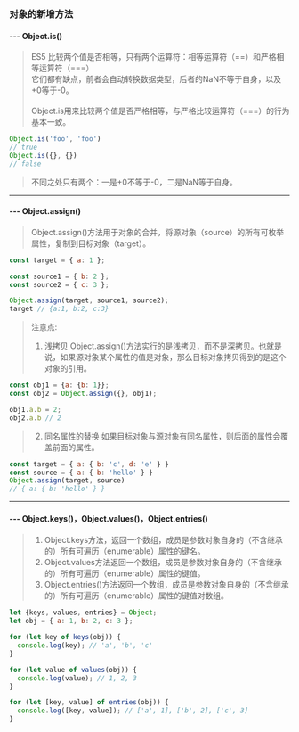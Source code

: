 ### 对象的新增方法
#### --- Object.is()
> ES5 比较两个值是否相等，只有两个运算符：相等运算符（==）和严格相等运算符（===）\
> 它们都有缺点，前者会自动转换数据类型，后者的NaN不等于自身，以及+0等于-0。\
> \
> Object.is用来比较两个值是否严格相等，与严格比较运算符（===）的行为基本一致。
```javascript
Object.is('foo', 'foo')
// true
Object.is({}, {})
// false
```
> 不同之处只有两个：一是+0不等于-0，二是NaN等于自身。
---
#### --- Object.assign()
> Object.assign()方法用于对象的合并，将源对象（source）的所有可枚举属性，复制到目标对象（target）。
```javascript
const target = { a: 1 };

const source1 = { b: 2 };
const source2 = { c: 3 };

Object.assign(target, source1, source2);
target // {a:1, b:2, c:3}
```
> 注意点:
> 1. 浅拷贝
> Object.assign()方法实行的是浅拷贝，而不是深拷贝。也就是说，如果源对象某个属性的值是对象，那么目标对象拷贝得到的是这个对象的引用。
```javascript
const obj1 = {a: {b: 1}};
const obj2 = Object.assign({}, obj1);

obj1.a.b = 2;
obj2.a.b // 2
```
>2. 同名属性的替换
> 如果目标对象与源对象有同名属性，则后面的属性会覆盖前面的属性。
```javascript
const target = { a: { b: 'c', d: 'e' } }
const source = { a: { b: 'hello' } }
Object.assign(target, source)
// { a: { b: 'hello' } }
```
---
#### --- Object.keys()，Object.values()，Object.entries()
> 1. Object.keys方法，返回一个数组，成员是参数对象自身的（不含继承的）所有可遍历（enumerable）属性的键名。
> 2. Object.values方法返回一个数组，成员是参数对象自身的（不含继承的）所有可遍历（enumerable）属性的键值。
> 3. Object.entries()方法返回一个数组，成员是参数对象自身的（不含继承的）所有可遍历（enumerable）属性的键值对数组。
```javascript
let {keys, values, entries} = Object;
let obj = { a: 1, b: 2, c: 3 };

for (let key of keys(obj)) {
  console.log(key); // 'a', 'b', 'c'
}

for (let value of values(obj)) {
  console.log(value); // 1, 2, 3
}

for (let [key, value] of entries(obj)) {
  console.log([key, value]); // ['a', 1], ['b', 2], ['c', 3]
}
```
